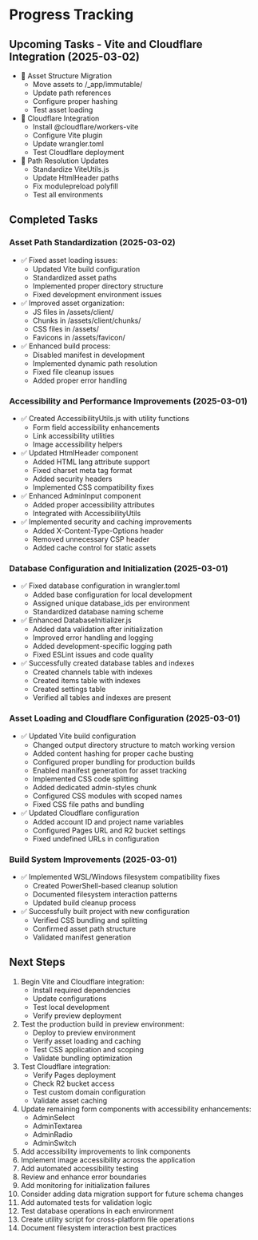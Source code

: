 # Progress Tracking

## Upcoming Tasks - Vite and Cloudflare Integration (2025-03-02)
- 🔄 Asset Structure Migration
  - Move assets to /_app/immutable/
  - Update path references
  - Configure proper hashing
  - Test asset loading
- 🔄 Cloudflare Integration
  - Install @cloudflare/workers-vite
  - Configure Vite plugin
  - Update wrangler.toml
  - Test Cloudflare deployment
- 🔄 Path Resolution Updates
  - Standardize ViteUtils.js
  - Update HtmlHeader paths
  - Fix modulepreload polyfill
  - Test all environments

## Completed Tasks

### Asset Path Standardization (2025-03-02)
- ✅ Fixed asset loading issues:
  - Updated Vite build configuration
  - Standardized asset paths
  - Implemented proper directory structure
  - Fixed development environment issues
- ✅ Improved asset organization:
  - JS files in /assets/client/
  - Chunks in /assets/client/chunks/
  - CSS files in /assets/
  - Favicons in /assets/favicon/
- ✅ Enhanced build process:
  - Disabled manifest in development
  - Implemented dynamic path resolution
  - Fixed file cleanup issues
  - Added proper error handling

### Accessibility and Performance Improvements (2025-03-01)
- ✅ Created AccessibilityUtils.js with utility functions
  - Form field accessibility enhancements
  - Link accessibility utilities
  - Image accessibility helpers
- ✅ Updated HtmlHeader component
  - Added HTML lang attribute support
  - Fixed charset meta tag format
  - Added security headers
  - Implemented CSS compatibility fixes
- ✅ Enhanced AdminInput component
  - Added proper accessibility attributes
  - Integrated with AccessibilityUtils
- ✅ Implemented security and caching improvements
  - Added X-Content-Type-Options header
  - Removed unnecessary CSP header
  - Added cache control for static assets

### Database Configuration and Initialization (2025-03-01)
- ✅ Fixed database configuration in wrangler.toml
  - Added base configuration for local development
  - Assigned unique database_ids per environment
  - Standardized database naming scheme
- ✅ Enhanced DatabaseInitializer.js
  - Added data validation after initialization
  - Improved error handling and logging
  - Added development-specific logging path
  - Fixed ESLint issues and code quality
- ✅ Successfully created database tables and indexes
  - Created channels table with indexes
  - Created items table with indexes
  - Created settings table
  - Verified all tables and indexes are present

### Asset Loading and Cloudflare Configuration (2025-03-01)
- ✅ Updated Vite build configuration
  - Changed output directory structure to match working version
  - Added content hashing for proper cache busting
  - Configured proper bundling for production builds
  - Enabled manifest generation for asset tracking
  - Implemented CSS code splitting
  - Added dedicated admin-styles chunk
  - Configured CSS modules with scoped names
  - Fixed CSS file paths and bundling
- ✅ Updated Cloudflare configuration
  - Added account ID and project name variables
  - Configured Pages URL and R2 bucket settings
  - Fixed undefined URLs in configuration

### Build System Improvements (2025-03-01)
- ✅ Implemented WSL/Windows filesystem compatibility fixes
  - Created PowerShell-based cleanup solution
  - Documented filesystem interaction patterns
  - Updated build cleanup process
- ✅ Successfully built project with new configuration
  - Verified CSS bundling and splitting
  - Confirmed asset path structure
  - Validated manifest generation

## Next Steps
1. Begin Vite and Cloudflare integration:
   - Install required dependencies
   - Update configurations
   - Test local development
   - Verify preview deployment
2. Test the production build in preview environment:
   - Deploy to preview environment
   - Verify asset loading and caching
   - Test CSS application and scoping
   - Validate bundling optimization
3. Test Cloudflare integration:
   - Verify Pages deployment
   - Check R2 bucket access
   - Test custom domain configuration
   - Validate asset caching
4. Update remaining form components with accessibility enhancements:
   - AdminSelect
   - AdminTextarea
   - AdminRadio
   - AdminSwitch
5. Add accessibility improvements to link components
6. Implement image accessibility across the application
7. Add automated accessibility testing
8. Review and enhance error boundaries
9. Add monitoring for initialization failures
10. Consider adding data migration support for future schema changes
11. Add automated tests for validation logic
12. Test database operations in each environment
13. Create utility script for cross-platform file operations
14. Document filesystem interaction best practices
